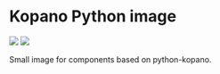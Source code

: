 # Kopano Python image

[![](https://images.microbadger.com/badges/image/zokradonh/kopano_python.svg)](https://microbadger.com/images/zokradonh/kopano_python "Microbadger size/labels") [![](https://images.microbadger.com/badges/version/zokradonh/kopano_python.svg)](https://microbadger.com/images/zokradonh/kopano_python "Microbadger version")

Small image for components based on python-kopano.
